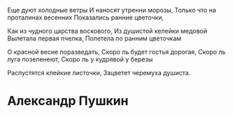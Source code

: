 Еще дуют холодные ветры
И наносят утренни морозы,
Только что на проталинах весенних
Показались ранние цветочки,

Как из чудного царства воскового,
Из душистой келейки медовой
Вылетала первая пчелка,
Полетела по ранним цветочкам

О красной весне поразведать,
Скоро ль будет гостья дорогая,
Скоро ль луга позеленеют,
Скоро ль у кудрявой у березы

Распустятся клейкие листочки,
Зацветет черемуха душиста.

# Александр Пушкин
